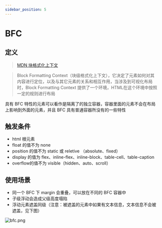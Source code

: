```yaml
---
sidebar_position: 5
---
```


# BFC

## 定义

> [MDN 块格式化上下文](https://developer.mozilla.org/zh-CN/docs/Web/Guide/CSS/Block_formatting_context)

> Block Formatting Context（块级格式化上下文），它决定了元素如何对其内容进行定位，以及与其它元素的关系和相互作用，当涉及到可视化布局时，Block Formatting Context 提供了一个环境，HTML在这个环境中按照一定的规则进行布局

具有 BFC 特性的元素可以看作是隔离了的独立容器，容器里面的元素不会在布局上影响到外面的元素，并且 BFC 具有普通容器所没有的一些特性

## 触发条件

- html 根元素
- float 的值不为 none
- position 的值不为 static 或 reletive （absolute、fixed）
- display 的值为 flex、inline-flex、inline-block、table-cell、table-caption
- overflow的值不为 visible（hidden、auto、scroll）

## 使用场景

- 同一个 BFC 下 margin 会重叠，可以放在不同的 BFC 容器中
- 子级浮动会造成父级高度塌陷
- 浮动元素遮盖同级（注意：被遮盖的元素中如果有文本信息，文本信息不会被遮盖，见下图）

![bfc.png](/docs-img/css/bfc.png)